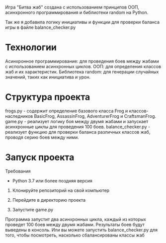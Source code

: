 Игра "Битва жаб" создана с использованием принципов ООП, асинхронного программирования и библиотеки random на Python.

Так же я добавила логику инициативы и функции для проверки баланса игры в файле balance_checker.py

# Технологии
Асинхронное программирование: для проведения боев между жабами с использованием асинхронных циклов.
ООП: для определения классов жаб и их характеристик.
Библиотека random: для генерации случайных значений, таких как инициатива и урон.

# Структура проекта
frogs.py - содержит определение базового класса Frog и классов-наследников BasicFrog, AssassinFrog, AdventurerFrog и CraftsmanFrog.
game.py - реализует логику боя между двумя жабами и запускает асинхронные циклы для проведения 100 боев.
balance_checker.py - реализует функцию для проверки баланса различных классов жаб, проводя серию боев между ними.

# Запуск проекта
Требования
- Python 3.7 или более поздняя версия

1) Клонируйте репозиторий на свой компьютер

2) Перейдите в директорию проекта

3) Запустите game.py

Программа запустит два асинхронных цикла, каждый из которых проведет 100 боев между двумя жабами. Результаты боев будут выведены в консоль.
Или вы можете запустить balance_checker.py для того, чтобы посмотреть, насколько сбалансированы классы жаб
